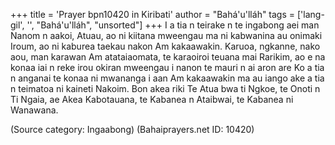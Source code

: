 +++
title = 'Prayer bpn10420 in Kiribati'
author = "Bahá'u'lláh"
tags = ['lang-gil', '', "Bahá'u'lláh", "unsorted"]
+++
I a tia  n teirake n te ingabong aei man Nanom n aakoi, Atuau, ao ni kiitana mweengau ma ni kabwanina au onimaki Iroum, ao ni kaburea taekau nakon Am kakaawakin. Karuoa, ngkanne, nako aou, man karawan Am atataiaomata, te karaoiroi teuana mai Rarikim, ao e na konaa iai n reke irou okiran mweengau i nanon te mauri n ai aron are Ko a tia n anganai te konaa ni mwananga i aan Am kakaawakin ma au iango ake a tia n teimatoa ni kaineti Nakoim.
Bon akea riki Te Atua bwa ti Ngkoe, te Onoti n Ti Ngaia, ae Akea Kabotauana, te Kabanea n Ataibwai, te Kabanea ni Wanawana.

(Source category: Ingaabong)
(Bahaiprayers.net ID: 10420)
